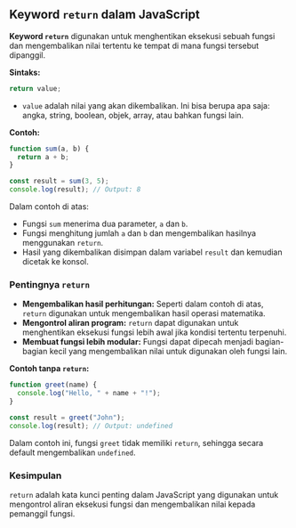 ## Keyword `return` dalam JavaScript

**Keyword `return`** digunakan untuk menghentikan eksekusi sebuah fungsi dan mengembalikan nilai tertentu ke tempat di mana fungsi tersebut dipanggil.

**Sintaks:**

```js
return value;
```

- `value` adalah nilai yang akan dikembalikan. Ini bisa berupa apa saja: angka, string, boolean, objek, array, atau bahkan fungsi lain.

**Contoh:**

```js
function sum(a, b) {
  return a + b;
}

const result = sum(3, 5);
console.log(result); // Output: 8
```

Dalam contoh di atas:

- Fungsi `sum` menerima dua parameter, `a` dan `b`.
- Fungsi menghitung jumlah `a` dan `b` dan mengembalikan hasilnya menggunakan `return`.
- Hasil yang dikembalikan disimpan dalam variabel `result` dan kemudian dicetak ke konsol.

### Pentingnya `return`

- **Mengembalikan hasil perhitungan:** Seperti dalam contoh di atas, `return` digunakan untuk mengembalikan hasil operasi matematika.
- **Mengontrol aliran program:** `return` dapat digunakan untuk menghentikan eksekusi fungsi lebih awal jika kondisi tertentu terpenuhi.
- **Membuat fungsi lebih modular:** Fungsi dapat dipecah menjadi bagian-bagian kecil yang mengembalikan nilai untuk digunakan oleh fungsi lain.

**Contoh tanpa `return`:**

```js
function greet(name) {
  console.log("Hello, " + name + "!");
}

const result = greet("John");
console.log(result); // Output: undefined
```

Dalam contoh ini, fungsi `greet` tidak memiliki `return`, sehingga secara default mengembalikan `undefined`.

### Kesimpulan

`return` adalah kata kunci penting dalam JavaScript yang digunakan untuk mengontrol aliran eksekusi fungsi dan mengembalikan nilai kepada pemanggil fungsi.